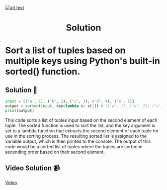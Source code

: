 <a href="https://www.core-code.io/">

![alt text](https://uploads-ssl.webflow.com/5eb2f56932c3562feab232e3/5f73550d00249e7e96c9f3de_Logo.png 'corecodeio')

</a>

<h1 align="center">Solution</h1>

# Sort a list of tuples based on multiple keys using Python's built-in sorted() function.



## Solution 🏁
    
```python
input = [('a', 1), ('b', 2), ('c', 3), ('d', 4), ('e', 5)]
output = sorted(input, key=lambda x: x[1]) # [('a', 1), ('b', 2), ('c', 3), ('d', 4), ('e', 5)]
print(output)

```

This code sorts a list of tuples input based on the second element of each tuple. The sorted function is used to sort the list, and the key argument is set to a lambda function that extracts the second element of each tuple for use in the sorting process. The resulting sorted list is assigned to the variable output, which is then printed to the console. The output of this code would be a sorted list of tuples where the tuples are sorted in ascending order based on their second element.

## Video Solution 📹

[Video](https://youtu.be/uAReKuh7jcM)